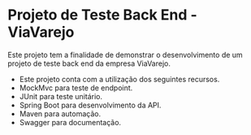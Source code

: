 # Projeto de Teste Back End - ViaVarejo
Este projeto tem a finalidade de demonstrar o desenvolvimento de um projeto de teste back end da empresa ViaVarejo.
* Este projeto conta com a utilização dos seguintes recursos.
* MockMvc para teste de endpoint.
* JUnit para teste unitário.
* Spring Boot para desenvolvimento da API.
* Maven para automação.
* Swagger para documentação.
